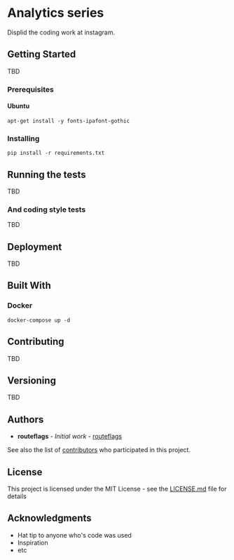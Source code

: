 # Analytics series

Displid the coding work at instagram.

## Getting Started

TBD

### Prerequisites

#### Ubuntu
```
apt-get install -y fonts-ipafont-gothic
```

### Installing

```
pip install -r requirements.txt
```

## Running the tests

TBD

### And coding style tests

TBD

## Deployment

TBD

## Built With

### Docker

```
docker-compose up -d
```

## Contributing

TBD

## Versioning

TBD

## Authors

* **routeflags** - *Initial work* - [routeflags](https://github.com/routeflags)

See also the list of [contributors](https://github.com/routeflags/analytics/contributors) who participated in this project.

## License

This project is licensed under the MIT License - see the [LICENSE.md](LICENSE.md) file for details

## Acknowledgments

* Hat tip to anyone who's code was used
* Inspiration
* etc
